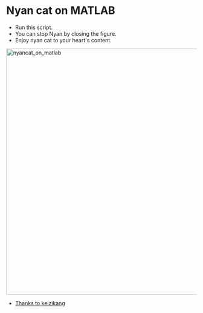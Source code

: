 # Nyan cat on MATLAB

- Run this script.
- You can stop Nyan by closing the figure.
- Enjoy nyan cat to your heart's content.

<img width="650" alt="nyancat_on_matlab" src="https://user-images.githubusercontent.com/93251045/227645219-94295750-3f3b-462c-87aa-577f32259c6f.png">



- [Thanks to keizikang](https://github.com/keizikang)
